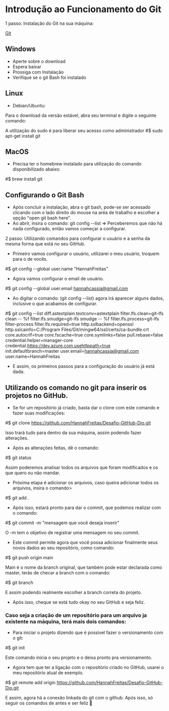 # Introdução ao Funcionamento do Git

1 passo: Instalação do Git na sua máquina: 

[Git](https://git-scm.com/downloads)

## Windows 

- Aperte sobre o download
- Espera baixar
- Prossiga com Instalação
- Verifique se o git Bash foi instalado 

## Linux 

- Debian/Ubuntu:

Para o download da versão estável, abra seu terminal e digite o seguinte comando: 

A utilização do sudo é para liberar seu acesso como administrador
#$ sudo apt-get install git

## MacOS

- Precisa ter o homebrew instalado para utilização do comando disponibilizado abaixo:

#$ brew install git

## Configurando o Git Bash

- Após concluir a instalação, abra o git bash, pode-se ser acessado clicando com o lado direito do mouse na aréa de trabalho e escolher a opção "open git bash here".
- Ao abrir, insira o comando: git config --list 
=> Perceberemos que não há nada configurado, então vamos começar a configurar.

2 passo: Utilizando comandos para configurar o usuário e a senha da mesma forma que está no seu GitHub.

- Primeiro vamos configurar o usuário, utilizarei o meu usuário, troquem para o de vocês.

#$ git config --global user.name "HannahFreitas"

- Agora vamos configurar o email de usuário.

#$ git config --global user.email hannahcassia@gmail.com

- Ao digitar o comando: (git config --list) agora irá aparecer alguns dados, inclusive o que acabamos de configurar.

#$ git config --list
diff.astextplain.textconv=astextplain
filter.lfs.clean=git-lfs clean -- %f
filter.lfs.smudge=git-lfs smudge -- %f
filter.lfs.process=git-lfs filter-process
filter.lfs.required=true
http.sslbackend=openssl
http.sslcainfo=C:/Program Files/Git/mingw64/ssl/certs/ca-bundle.crt
core.autocrlf=true
core.fscache=true
core.symlinks=false
pull.rebase=false
credential.helper=manager-core
credential.https://dev.azure.com.usehttppath=true
init.defaultbranch=master
user.email=hannahcassia@gmail.com
user.name=HannahFreitas

- E assim, os primeiros passos para a configuração do usuário já está dada.

## Utilizando os comando no git para inserir os projetos no GitHub.

- Se for um repositório já criado, basta dar o clone com este comando e fazer suas modificações:

#$ git clone https://github.com/HannahFreitas/Desafio-GitHub-Dio.git

Isso trará tudo para dentro da sua máquina, assim podendo fazer alterações.

- Após as alterações feitas, dê o comando:

#$ git status

Assim poderemos analisar todos os arquivos que foram modificados e os que quero ou não mandar.

- Próxima etapa é adicionar os arquivos, caso queira adicionar todos os arquivos, insira o comando>

#$ git add .

- Após isso, estará pronto para dar o commit, que podemos realizar com o comando: 

#$ git commit -m "mensagem que você deseja inserir"

O -m tem o objetivo de registrar uma mensagem no seu commit.

- Este commit permite agora que você possa adicionar finalmente seus novos dados ao seu repositório, como comando:

#$ git push origin main

Main é o nome da branch original, que também pode estar declarada como master, terás de checar a branch com o comando: 

#$ git branch

E assim podendo realmente escolher a branch correta do projeto.

- Após isso, cheque se está tudo okay no seu GitHub e seja feliz.

### Caso seja a criação de um repositório para um arquivo ja existente na máquina, terá mais dois comandos:

- Para iniciar o projeto dizendo que é possível fazer o versionamento com o git:

#$ git init 

Este comando inicia o seu projeto e o deixa pronto pra versionamento.

- Agora tem que ter a ligação com o repositório criado no GitHub, usarei o meu repositório atual de exemplo.

#$ git remote add origin https://github.com/HannahFreitas/Desafio-GitHub-Dio.git

E assim, agora há a conexão linkada do git com o github. Após isso, só seguir os comandos de antes e ser feliz 🤩



